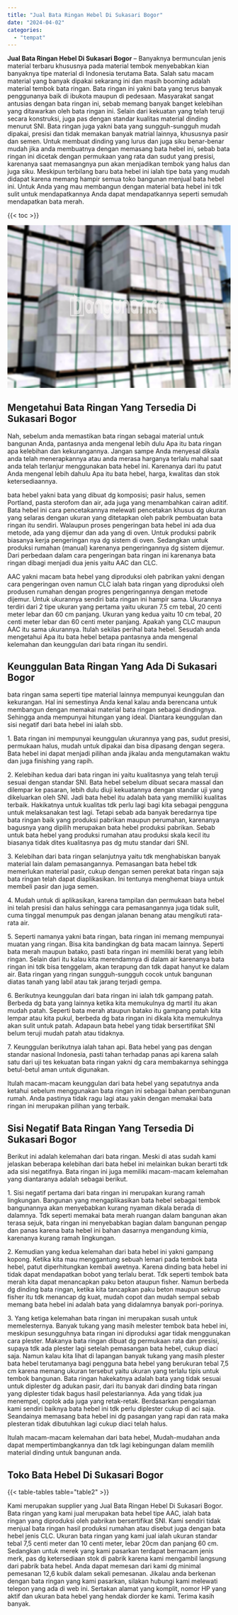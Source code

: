 ```yaml
---
title: "Jual Bata Ringan Hebel Di Sukasari Bogor"
date: "2024-04-02"
categories: 
  - "tempat"
---
```


**Jual Bata Ringan Hebel Di Sukasari Bogor** – Banyaknya bermunculan jenis material terbaru khususnya pada material tembok menyebabkan kian banyaknya tipe material di Indonesia terutama Bata. Salah satu macam material yang banyak dipakai sekarang ini dan masih booming adalah material tembok bata ringan. Bata ringan ini yakni bata yang terus banyak penggunanya baik di ibukota maupun di pedesaan. Masyarakat sangat antusias dengan bata ringan ini, sebab memang banyak banget kelebihan yang ditawarkan oleh bata ringan ini. Selain dari kekuatan yang telah teruji secara konstruksi, juga pas dengan standar kualitas material dinding menurut SNI. Bata ringan juga yakni bata yang sungguh-sungguh mudah dipakai, presisi dan tidak memakan banyak matrial lainnya, khususnya pasir dan semen. Untuk membuat dinding yang lurus dan juga siku benar-benar mudah jika anda membuatnya dengan memasang bata hebel ini, sebab bata ringan ini dicetak dengan permukaan yang rata dan sudut yang presisi, karenanya saat memasangnya pun akan menjadikan tembok yang halus dan juga siku. Meskipun terbilang baru bata hebel ini ialah tipe bata yang mudah didapat karena memang hampir semua toko bangunan menjual bata hebel ini. Untuk Anda yang mau membangun dengan material bata hebel ini tdk sulit untuk mendapatkannya Anda dapat mendapatkannya seperti semudah mendapatkan bata merah.

{{< toc >}}

![Jual Bata Ringan Hebel Di Sukasari Bogor](/images/jual-hebel-murah-31.png)

## Mengetahui Bata Ringan Yang Tersedia Di Sukasari Bogor

Nah, sebelum anda memastikan bata ringan sebagai material untuk bangunan Anda, pantasnya anda mengenal lebih dulu Apa itu bata ringan apa kelebihan dan kekurangannya. Jangan sampe Anda menyesal dikala anda telah menerapkannya atau anda merasa harganya terlalu mahal saat anda telah terlanjur menggunakan bata hebel ini. Karenanya dari itu patut Anda mengenal lebih dahulu Apa itu bata hebel, harga, kwalitas dan stok ketersediaannya.

bata hebel yakni bata yang dibuat dg komposisi; pasir halus, semen Portland, pasta sterofom dan air, ada juga yang menambahkan cairan aditif. Bata hebel ini cara pencetakannya melewati pencetakan khusus dg ukuran yang selaras dengan ukuran yang ditetapkan oleh pabrik pembuatan bata ringan itu sendiri. Walaupun proses pengeringan bata hebel ini ada dua metode, ada yang dijemur dan ada yang di oven. Untuk produksi pabrik biasanya kerja pengeringan nya dg sistem di oven. Sedangkan untuk produksi rumahan (manual) karenanya pengeringannya dg sistem dijemur. Dari perbedaan dalam cara pengeringan bata ringan ini karenanya bata ringan dibagi menjadi dua jenis yaitu AAC dan CLC.

AAC yakni macam bata hebel yang diproduksi oleh pabrikan yakni dengan cara pengeringan oven namun CLC ialah bata ringan yang diproduksi oleh produsen rumahan dengan progres pengeringannya dengan metode dijemur. Untuk ukurannya sendiri bata ringan ini hampir sama. Ukurannya terdiri dari 2 tipe ukuran yang pertama yaitu ukuran 7.5 cm tebal, 20 centi meter lebar dan 60 cm panjang. Ukuran yang kedua yaitu 10 cm tebal, 20 centi meter lebar dan 60 centi meter panjang. Apakah yang CLC maupun AAC itu sama ukurannya. Itulah sekilas perihal bata hebel. Sesudah anda mengetahui Apa itu bata hebel betapa pantasnya anda mengenal kelemahan dan keunggulan dari bata ringan itu sendiri.

## Keunggulan Bata Ringan Yang Ada Di Sukasari Bogor

bata ringan sama seperti tipe material lainnya mempunyai keunggulan dan kekurangan. Hal ini semestinya Anda kenal kalau anda berencana untuk membangun dengan memakai material bata ringan sebagai dindingnya. Sehingga anda mempunyai hitungan yang ideal. Diantara keunggulan dan sisi negatif dari bata hebel ini ialah sbb.

1\. Bata ringan ini mempunyai keunggulan ukurannya yang pas, sudut presisi, permukaan halus, mudah untuk dipakai dan bisa dipasang dengan segera. Bata hebel ini dapat menjadi pilihan anda jikalau anda mengutamakan waktu dan juga finishing yang rapih.

2\. Kelebihan kedua dari bata ringan ini yaitu kualitasnya yang telah teruji sesuai dengan standar SNI. Bata hebel sebelum dibuat secara massal dan dilempar ke pasaran, lebih dulu diuji kekuatannya dengan standar uji yang dikeluarkan oleh SNI. Jadi bata hebel itu adalah bata yang memiliki kualitas terbaik. Hakikatnya untuk kualitas tdk perlu lagi bagi kita sebagai pengguna untuk melaksanakan test lagi. Tetapi sebab ada banyak beredarnya tipe bata ringan baik yang produksi pabrikan maupun perumahan, karenanya bagusnya yang dipilih merupakan bata hebel produksi pabrikan. Sebab untuk bata hebel yang produksi rumahan atau produksi skala kecil itu biasanya tidak dites kualitasnya pas dg mutu standar dari SNI.

3\. Kelebihan dari bata ringan selanjutnya yaitu tdk menghabiskan banyak material lain dalam pemasangannya. Pemasangan bata hebel tdk memerlukan material pasir, cukup dengan semen perekat bata ringan saja bata ringan telah dapat diaplikasikan. Ini tentunya menghemat biaya untuk membeli pasir dan juga semen.

4\. Mudah untuk di aplikasikan, karena tampilan dan permukaan bata hebel ini telah presisi dan halus sehingga cara pemasangannya juga tidak sulit, cuma tinggal menumpuk pas dengan jalanan benang atau mengikuti rata-rata air.

5\. Seperti namanya yakni bata ringan, bata ringan ini memang mempunyai muatan yang ringan. Bisa kita bandingkan dg bata macam lainnya. Seperti bata merah maupun batako, pasti bata ringan ini memiliki berat yang lebih ringan. Selain dari itu kalau kita merendamnya di dalam air karenanya bata ringan ini tdk bisa tenggelam, akan terapung dan tdk dapat hanyut ke dalam air. Bata ringan yang ringan sungguh-sungguh cocok untuk bangunan diatas tanah yang labil atau tak jarang terjadi gempa.

6\. Berikutnya keunggulan dari bata ringan ini ialah tdk gampang patah. Berbeda dg bata yang lainnya ketika kita memukulnya dg martil itu akan mudah patah. Seperti bata merah ataupun batako itu gampang patah kita lempar atau kita pukul, berbeda dg bata ringan ini dikala kita memukulnya akan sulit untuk patah. Adapaun bata hebel yang tidak bersertifikat SNI belum teruji mudah patah atau tidaknya.

7\. Keunggulan berikutnya ialah tahan api. Bata hebel yang pas dengan standar nasional Indonesia, pasti tahan terhadap panas api karena salah satu dari uji tes kekuatan bata ringan yakni dg cara membakarnya sehingga betul-betul aman untuk digunakan.

Itulah macam-macam keunggulan dari bata hebel yang sepatutnya anda ketahui sebelum menggunakan bata ringan ini sebagai bahan pembangunan rumah. Anda pastinya tidak ragu lagi atau yakin dengan memakai bata ringan ini merupakan pilihan yang terbaik.

## Sisi Negatif Bata Ringan Yang Tersedia Di Sukasari Bogor

Berikut ini adalah kelemahan dari bata ringan. Meski di atas sudah kami jelaskan beberapa kelebihan dari bata hebel ini melainkan bukan berarti tdk ada sisi negatifnya. Bata ringan ini juga memiliki macam-macam kelemahan yang diantaranya adalah sebagai berikut.

1\. Sisi negatif pertama dari bata ringan ini merupakan kurang ramah lingkungan. Bangunan yang mengaplikasikan bata hebel sebagai tembok bangunannya akan menyebabkan kurang nyaman dikala berada di dalamnya. Tdk seperti memakai bata merah ruangan dalam bangunan akan terasa sejuk, bata ringan ini menyebabkan bagian dalam bangunan pengap dan panas karena bata hebel ini bahan dasarnya mengandung kimia, karenanya kurang ramah lingkungan.

2\. Kemudian yang kedua kelemahan dari bata hebel ini yakni gampang kopong. Ketika kita mau menggantung sebuah lemari pada tembok bata hebel, patut diperhitungkan kembali awetnya. Karena dinding bata hebel ini tidak dapat mendapatkan bobot yang terlalu berat. Tdk seperti tembok bata merah kita dapat menancapkan paku beton ataupun fisher. Namun berbeda dg dinding bata ringan, ketika kita tancapkan paku beton maupun sekrup fisher itu tdk menancap dg kuat, mudah copot dan mudah sempal sebab memang bata hebel ini adalah bata yang didalamnya banyak pori-porinya.

3\. Yang ketiga kelemahan bata ringan ini merupakan susah untuk memelesternya. Banyak tukang yang masih melester tembok bata hebel ini, meskipun sesungguhnya bata ringan ini diproduksi agar tidak menggunakan cara plester. Makanya bata ringan dibuat dg permukaan rata dan presisi, supaya tdk ada plester lagi setelah pemasangan bata hebel, cukup diaci saja. Namun kalau kita lihat di lapangan banyak tukang yang masih plester bata hebel terutamanya bagi pengguna bata hebel yang berukuran tebal 7,5 cm karena memang ukuran tersebut yaitu ukuran yang terlalu tipis untuk tembok bangunan. Bata ringan hakekatnya adalah bata yang tidak sesuai untuk diplester dg adukan pasir, dari itu banyak dari dinding bata ringan yang diplester tidak bagus hasil pelestariannya. Ada yang tidak jua menempel, coplok ada juga yang retak-retak. Berdasarkan pengalaman kami sendiri baiknya bata hebel ini tdk perlu diplester cukup di aci saja. Seandainya memasang bata hebel ini dg pasangan yang rapi dan rata maka plesteran tidak dibutuhkan lagi cukup diaci telah halus.

Itulah macam-macam kelemahan dari bata hebel, Mudah-mudahan anda dapat mempertimbangkannya dan tdk lagi kebingungan dalam memilih material dinding untuk bangunan anda.

## Toko Bata Hebel Di Sukasari Bogor

{{< table-tables table="table2" >}}

Kami merupakan supplier yang Jual Bata Ringan Hebel Di Sukasari Bogor. Bata ringan yang kami jual merupakan bata hebel tipe AAC, ialah bata ringan yang diproduksi oleh pabrikan bersertifikat SNI. Kami sendiri tidak menjual bata ringan hasil produksi rumahan atau disebut juga dengan bata hebel jenis CLC. Ukuran bata ringan yang kami jual ialah ukuran standar tebal 7,5 centi meter dan 10 centi meter, lebar 20cm dan panjang 60 cm. Sedangkan untuk merek yang kami pasarkan terdapat bermacam jenis merk, pas dg ketersediaan stok di pabrik karena kami mengambil langsung dari pabrik bata hebel. Anda dapat memesan dari kami dg minimal pemesanan 12,6 kubik dalam sekali pemesanan. Jikalau anda berkenan dengan bata ringan yang kami pasarkan, silakan hubungi kami melewati telepon yang ada di web ini. Sertakan alamat yang komplit, nomor HP yang aktif dan ukuran bata hebel yang hendak diorder ke kami. Terima kasih banyak.
